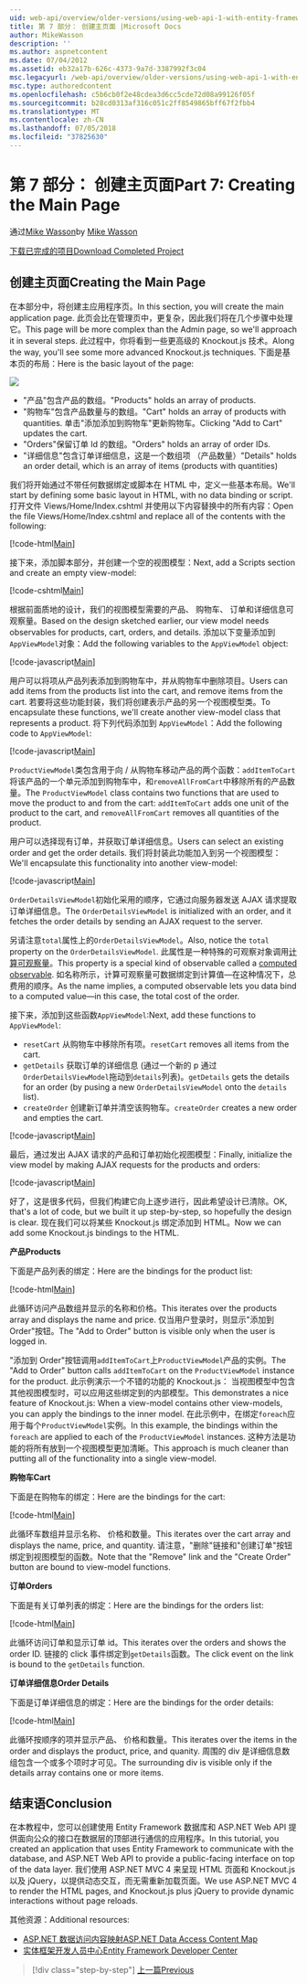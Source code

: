 ```yaml
---
uid: web-api/overview/older-versions/using-web-api-1-with-entity-framework-5/using-web-api-with-entity-framework-part-7
title: 第 7 部分： 创建主页面 |Microsoft Docs
author: MikeWasson
description: ''
ms.author: aspnetcontent
ms.date: 07/04/2012
ms.assetid: eb32a17b-626c-4373-9a7d-3387992f3c04
msc.legacyurl: /web-api/overview/older-versions/using-web-api-1-with-entity-framework-5/using-web-api-with-entity-framework-part-7
msc.type: authoredcontent
ms.openlocfilehash: c5b6cb0f2e48cdea3d6cc5cde72d08a99126f05f
ms.sourcegitcommit: b28cd0313af316c051c2ff8549865bff67f2fbb4
ms.translationtype: MT
ms.contentlocale: zh-CN
ms.lasthandoff: 07/05/2018
ms.locfileid: "37825630"
---
```

<a name="part-7-creating-the-main-page"></a><span data-ttu-id="a466f-102">第 7 部分： 创建主页面</span><span class="sxs-lookup"><span data-stu-id="a466f-102">Part 7: Creating the Main Page</span></span>
====================
<span data-ttu-id="a466f-103">通过[Mike Wasson](https://github.com/MikeWasson)</span><span class="sxs-lookup"><span data-stu-id="a466f-103">by [Mike Wasson](https://github.com/MikeWasson)</span></span>

[<span data-ttu-id="a466f-104">下载已完成的项目</span><span class="sxs-lookup"><span data-stu-id="a466f-104">Download Completed Project</span></span>](http://code.msdn.microsoft.com/ASP-NET-Web-API-with-afa30545)

## <a name="creating-the-main-page"></a><span data-ttu-id="a466f-105">创建主页面</span><span class="sxs-lookup"><span data-stu-id="a466f-105">Creating the Main Page</span></span>

<span data-ttu-id="a466f-106">在本部分中，将创建主应用程序页。</span><span class="sxs-lookup"><span data-stu-id="a466f-106">In this section, you will create the main application page.</span></span> <span data-ttu-id="a466f-107">此页会比在管理页中，更复杂，因此我们将在几个步骤中处理它。</span><span class="sxs-lookup"><span data-stu-id="a466f-107">This page will be more complex than the Admin page, so we'll approach it in several steps.</span></span> <span data-ttu-id="a466f-108">此过程中，你将看到一些更高级的 Knockout.js 技术。</span><span class="sxs-lookup"><span data-stu-id="a466f-108">Along the way, you'll see some more advanced Knockout.js techniques.</span></span> <span data-ttu-id="a466f-109">下面是基本页的布局：</span><span class="sxs-lookup"><span data-stu-id="a466f-109">Here is the basic layout of the page:</span></span>

![](using-web-api-with-entity-framework-part-7/_static/image1.png)

- <span data-ttu-id="a466f-110">"产品"包含产品的数组。</span><span class="sxs-lookup"><span data-stu-id="a466f-110">"Products" holds an array of products.</span></span>
- <span data-ttu-id="a466f-111">"购物车"包含产品数量与的数组。</span><span class="sxs-lookup"><span data-stu-id="a466f-111">"Cart" holds an array of products with quantities.</span></span> <span data-ttu-id="a466f-112">单击"添加添加到购物车"更新购物车。</span><span class="sxs-lookup"><span data-stu-id="a466f-112">Clicking "Add to Cart" updates the cart.</span></span>
- <span data-ttu-id="a466f-113">"Orders"保留订单 Id 的数组。</span><span class="sxs-lookup"><span data-stu-id="a466f-113">"Orders" holds an array of order IDs.</span></span>
- <span data-ttu-id="a466f-114">"详细信息"包含订单详细信息，这是一个数组项 （产品数量）</span><span class="sxs-lookup"><span data-stu-id="a466f-114">"Details" holds an order detail, which is an array of items (products with quantities)</span></span>

<span data-ttu-id="a466f-115">我们将开始通过不带任何数据绑定或脚本在 HTML 中，定义一些基本布局。</span><span class="sxs-lookup"><span data-stu-id="a466f-115">We'll start by defining some basic layout in HTML, with no data binding or script.</span></span> <span data-ttu-id="a466f-116">打开文件 Views/Home/Index.cshtml 并使用以下内容替换中的所有内容：</span><span class="sxs-lookup"><span data-stu-id="a466f-116">Open the file Views/Home/Index.cshtml and replace all of the contents with the following:</span></span>

[!code-html[Main](using-web-api-with-entity-framework-part-7/samples/sample1.html)]

<span data-ttu-id="a466f-117">接下来，添加脚本部分，并创建一个空的视图模型：</span><span class="sxs-lookup"><span data-stu-id="a466f-117">Next, add a Scripts section and create an empty view-model:</span></span>

[!code-cshtml[Main](using-web-api-with-entity-framework-part-7/samples/sample2.cshtml)]

<span data-ttu-id="a466f-118">根据前面质地的设计，我们的视图模型需要的产品、 购物车、 订单和详细信息可观察量。</span><span class="sxs-lookup"><span data-stu-id="a466f-118">Based on the design sketched earlier, our view model needs observables for products, cart, orders, and details.</span></span> <span data-ttu-id="a466f-119">添加以下变量添加到`AppViewModel`对象：</span><span class="sxs-lookup"><span data-stu-id="a466f-119">Add the following variables to the `AppViewModel` object:</span></span>

[!code-javascript[Main](using-web-api-with-entity-framework-part-7/samples/sample3.js)]

<span data-ttu-id="a466f-120">用户可以将项从产品列表添加到购物车中，并从购物车中删除项目。</span><span class="sxs-lookup"><span data-stu-id="a466f-120">Users can add items from the products list into the cart, and remove items from the cart.</span></span> <span data-ttu-id="a466f-121">若要将这些功能封装，我们将创建表示产品的另一个视图模型类。</span><span class="sxs-lookup"><span data-stu-id="a466f-121">To encapsulate these functions, we'll create another view-model class that represents a product.</span></span> <span data-ttu-id="a466f-122">将下列代码添加到 `AppViewModel`：</span><span class="sxs-lookup"><span data-stu-id="a466f-122">Add the following code to `AppViewModel`:</span></span>

[!code-javascript[Main](using-web-api-with-entity-framework-part-7/samples/sample4.js?highlight=4)]

<span data-ttu-id="a466f-123">`ProductViewModel`类包含用于向 / 从购物车移动产品的两个函数：`addItemToCart`将该产品的一个单元添加到购物车中，和`removeAllFromCart`中移除所有的产品数量。</span><span class="sxs-lookup"><span data-stu-id="a466f-123">The `ProductViewModel` class contains two functions that are used to move the product to and from the cart: `addItemToCart` adds one unit of the product to the cart, and `removeAllFromCart` removes all quantities of the product.</span></span>

<span data-ttu-id="a466f-124">用户可以选择现有订单，并获取订单详细信息。</span><span class="sxs-lookup"><span data-stu-id="a466f-124">Users can select an existing order and get the order details.</span></span> <span data-ttu-id="a466f-125">我们将封装此功能加入到另一个视图模型：</span><span class="sxs-lookup"><span data-stu-id="a466f-125">We'll encapsulate this functionality into another view-model:</span></span>

[!code-javascript[Main](using-web-api-with-entity-framework-part-7/samples/sample5.js?highlight=4)]

<span data-ttu-id="a466f-126">`OrderDetailsViewModel`初始化采用的顺序，它通过向服务器发送 AJAX 请求提取订单详细信息。</span><span class="sxs-lookup"><span data-stu-id="a466f-126">The `OrderDetailsViewModel` is initialized with an order, and it fetches the order details by sending an AJAX request to the server.</span></span>

<span data-ttu-id="a466f-127">另请注意`total`属性上的`OrderDetailsViewModel`。</span><span class="sxs-lookup"><span data-stu-id="a466f-127">Also, notice the `total` property on the `OrderDetailsViewModel`.</span></span> <span data-ttu-id="a466f-128">此属性是一种特殊的可观察对象调用[计算可观察量](http://knockoutjs.com/documentation/computedObservables.html)。</span><span class="sxs-lookup"><span data-stu-id="a466f-128">This property is a special kind of observable called a [computed observable](http://knockoutjs.com/documentation/computedObservables.html).</span></span> <span data-ttu-id="a466f-129">如名称所示，计算可观察量可数据绑定到计算值&#8212;在这种情况下，总费用的顺序。</span><span class="sxs-lookup"><span data-stu-id="a466f-129">As the name implies, a computed observable lets you data bind to a computed value&#8212;in this case, the total cost of the order.</span></span>

<span data-ttu-id="a466f-130">接下来，添加到这些函数`AppViewModel`:</span><span class="sxs-lookup"><span data-stu-id="a466f-130">Next, add these functions to `AppViewModel`:</span></span>

- <span data-ttu-id="a466f-131">`resetCart` 从购物车中移除所有项。</span><span class="sxs-lookup"><span data-stu-id="a466f-131">`resetCart` removes all items from the cart.</span></span>
- <span data-ttu-id="a466f-132">`getDetails` 获取订单的详细信息 (通过一个新的 p 通过`OrderDetailsViewModel`拖动到`details`列表)。</span><span class="sxs-lookup"><span data-stu-id="a466f-132">`getDetails` gets the details for an order (by pusing a new `OrderDetailsViewModel` onto the `details` list).</span></span>
- <span data-ttu-id="a466f-133">`createOrder` 创建新订单并清空该购物车。</span><span class="sxs-lookup"><span data-stu-id="a466f-133">`createOrder` creates a new order and empties the cart.</span></span>


[!code-javascript[Main](using-web-api-with-entity-framework-part-7/samples/sample6.js?highlight=4)]

<span data-ttu-id="a466f-134">最后，通过发出 AJAX 请求的产品和订单初始化视图模型：</span><span class="sxs-lookup"><span data-stu-id="a466f-134">Finally, initialize the view model by making AJAX requests for the products and orders:</span></span>

[!code-javascript[Main](using-web-api-with-entity-framework-part-7/samples/sample7.js)]

<span data-ttu-id="a466f-135">好了，这是很多代码，但我们构建它向上逐步进行，因此希望设计已清除。</span><span class="sxs-lookup"><span data-stu-id="a466f-135">OK, that's a lot of code, but we built it up step-by-step, so hopefully the design is clear.</span></span> <span data-ttu-id="a466f-136">现在我们可以将某些 Knockout.js 绑定添加到 HTML。</span><span class="sxs-lookup"><span data-stu-id="a466f-136">Now we can add some Knockout.js bindings to the HTML.</span></span>

<span data-ttu-id="a466f-137">**产品**</span><span class="sxs-lookup"><span data-stu-id="a466f-137">**Products**</span></span>

<span data-ttu-id="a466f-138">下面是产品列表的绑定：</span><span class="sxs-lookup"><span data-stu-id="a466f-138">Here are the bindings for the product list:</span></span>

[!code-html[Main](using-web-api-with-entity-framework-part-7/samples/sample8.html)]

<span data-ttu-id="a466f-139">此循环访问产品数组并显示的名称和价格。</span><span class="sxs-lookup"><span data-stu-id="a466f-139">This iterates over the products array and displays the name and price.</span></span> <span data-ttu-id="a466f-140">仅当用户登录时，则显示"添加到 Order"按钮。</span><span class="sxs-lookup"><span data-stu-id="a466f-140">The "Add to Order" button is visible only when the user is logged in.</span></span>

<span data-ttu-id="a466f-141">"添加到 Order"按钮调用`addItemToCart`上`ProductViewModel`产品的实例。</span><span class="sxs-lookup"><span data-stu-id="a466f-141">The "Add to Order" button calls `addItemToCart` on the `ProductViewModel` instance for the product.</span></span> <span data-ttu-id="a466f-142">此示例演示一个不错的功能的 Knockout.js： 当视图模型中包含其他视图模型时，可以应用这些绑定到的内部模型。</span><span class="sxs-lookup"><span data-stu-id="a466f-142">This demonstrates a nice feature of Knockout.js: When a view-model contains other view-models, you can apply the bindings to the inner model.</span></span> <span data-ttu-id="a466f-143">在此示例中，在绑定`foreach`应用于每个`ProductViewModel`实例。</span><span class="sxs-lookup"><span data-stu-id="a466f-143">In this example, the bindings within the `foreach` are applied to each of the `ProductViewModel` instances.</span></span> <span data-ttu-id="a466f-144">这种方法是功能的将所有放到一个视图模型更加清晰。</span><span class="sxs-lookup"><span data-stu-id="a466f-144">This approach is much cleaner than putting all of the functionality into a single view-model.</span></span>

<span data-ttu-id="a466f-145">**购物车**</span><span class="sxs-lookup"><span data-stu-id="a466f-145">**Cart**</span></span>

<span data-ttu-id="a466f-146">下面是在购物车的绑定：</span><span class="sxs-lookup"><span data-stu-id="a466f-146">Here are the bindings for the cart:</span></span>

[!code-html[Main](using-web-api-with-entity-framework-part-7/samples/sample9.html)]

<span data-ttu-id="a466f-147">此循环车数组并显示名称、 价格和数量。</span><span class="sxs-lookup"><span data-stu-id="a466f-147">This iterates over the cart array and displays the name, price, and quantity.</span></span> <span data-ttu-id="a466f-148">请注意，"删除"链接和"创建订单"按钮绑定到视图模型的函数。</span><span class="sxs-lookup"><span data-stu-id="a466f-148">Note that the "Remove" link and the "Create Order" button are bound to view-model functions.</span></span>

<span data-ttu-id="a466f-149">**订单**</span><span class="sxs-lookup"><span data-stu-id="a466f-149">**Orders**</span></span>

<span data-ttu-id="a466f-150">下面是有关订单列表的绑定：</span><span class="sxs-lookup"><span data-stu-id="a466f-150">Here are the bindings for the orders list:</span></span>

[!code-html[Main](using-web-api-with-entity-framework-part-7/samples/sample10.html)]

<span data-ttu-id="a466f-151">此循环访问订单和显示订单 id。</span><span class="sxs-lookup"><span data-stu-id="a466f-151">This iterates over the orders and shows the order ID.</span></span> <span data-ttu-id="a466f-152">链接的 click 事件绑定到`getDetails`函数。</span><span class="sxs-lookup"><span data-stu-id="a466f-152">The click event on the link is bound to the `getDetails` function.</span></span>

<span data-ttu-id="a466f-153">**订单详细信息**</span><span class="sxs-lookup"><span data-stu-id="a466f-153">**Order Details**</span></span>

<span data-ttu-id="a466f-154">下面是订单详细信息的绑定：</span><span class="sxs-lookup"><span data-stu-id="a466f-154">Here are the bindings for the order details:</span></span>

[!code-html[Main](using-web-api-with-entity-framework-part-7/samples/sample11.html)]

<span data-ttu-id="a466f-155">此循环按顺序的项并显示产品、 价格和数量。</span><span class="sxs-lookup"><span data-stu-id="a466f-155">This iterates over the items in the order and displays the product, price, and quanity.</span></span> <span data-ttu-id="a466f-156">周围的 div 是详细信息数组包含一个或多个项时才可见。</span><span class="sxs-lookup"><span data-stu-id="a466f-156">The surrounding div is visible only if the details array contains one or more items.</span></span>

## <a name="conclusion"></a><span data-ttu-id="a466f-157">结束语</span><span class="sxs-lookup"><span data-stu-id="a466f-157">Conclusion</span></span>

<span data-ttu-id="a466f-158">在本教程中，您可以创建使用 Entity Framework 数据库和 ASP.NET Web API 提供面向公众的接口在数据层的顶部进行通信的应用程序。</span><span class="sxs-lookup"><span data-stu-id="a466f-158">In this tutorial, you created an application that uses Entity Framework to communicate with the database, and ASP.NET Web API to provide a public-facing interface on top of the data layer.</span></span> <span data-ttu-id="a466f-159">我们使用 ASP.NET MVC 4 来呈现 HTML 页面和 Knockout.js 以及 jQuery，以提供动态交互，而无需重新加载页面。</span><span class="sxs-lookup"><span data-stu-id="a466f-159">We use ASP.NET MVC 4 to render the HTML pages, and Knockout.js plus jQuery to provide dynamic interactions without page reloads.</span></span>

<span data-ttu-id="a466f-160">其他资源：</span><span class="sxs-lookup"><span data-stu-id="a466f-160">Additional resources:</span></span>

- [<span data-ttu-id="a466f-161">ASP.NET 数据访问内容映射</span><span class="sxs-lookup"><span data-stu-id="a466f-161">ASP.NET Data Access Content Map</span></span>](https://msdn.microsoft.com/library/6759sth4.aspx)
- [<span data-ttu-id="a466f-162">实体框架开发人员中心</span><span class="sxs-lookup"><span data-stu-id="a466f-162">Entity Framework Developer Center</span></span>](https://msdn.microsoft.com/data/ef)

> [!div class="step-by-step"]
> [<span data-ttu-id="a466f-163">上一篇</span><span class="sxs-lookup"><span data-stu-id="a466f-163">Previous</span></span>](using-web-api-with-entity-framework-part-6.md)
